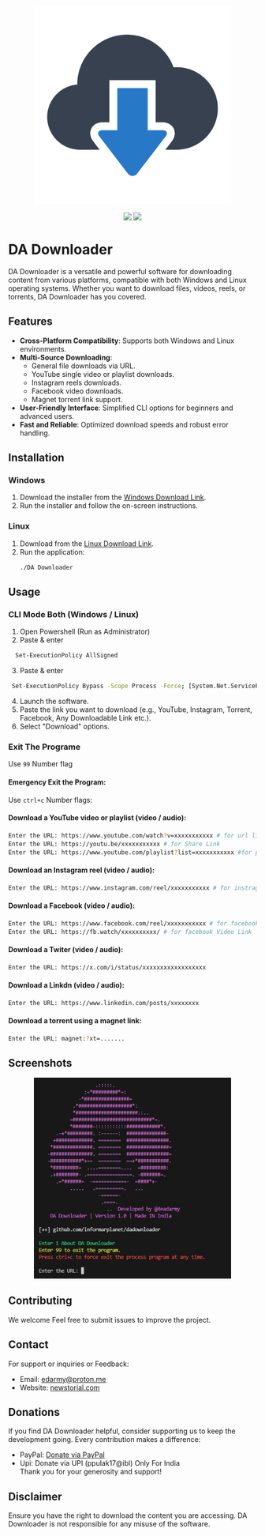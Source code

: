 <div align="center">
  <img src="./cloud.png" alt="DA Downloader" width="400" />
</div>
<p align="center">
  <img src="https://img.shields.io/badge/Version-1.0-green?style=flat-square?style=for-the-badge">
  <img src="https://img.shields.io/badge/Author-DEAD Army-blue?style=flat-square?style=for-the-badge">
</p>

# DA Downloader

DA Downloader is a versatile and powerful software for downloading content from various platforms, compatible with both Windows and Linux operating systems. Whether you want to download files, videos, reels, or torrents, DA Downloader has you covered.

## Features

- **Cross-Platform Compatibility**: Supports both Windows and Linux environments.
- **Multi-Source Downloading**: 
  - General file downloads via URL.
  - YouTube single video or playlist downloads.
  - Instagram reels downloads.
  - Facebook video downloads.
  - Magnet torrent link support.
- **User-Friendly Interface**: Simplified CLI options for beginners and advanced users.
- **Fast and Reliable**: Optimized download speeds and robust error handling.

## Installation

### Windows

1. Download the installer from the [Windows Download Link](https://forms.gle/296LZ4RJevMWjPzp8).
2. Run the installer and follow the on-screen instructions.

### Linux

1. Download from the [Linux Download Link](https://forms.gle/296LZ4RJevMWjPzp8).
2. Run the application:
   ```bash
   ./DA Downloader
   ```

## Usage

### CLI Mode Both (Windows / Linux)

1. Open Powershell (Run as Administrator)
2. Paste & enter  
```bash
  Set-ExecutionPolicy AllSigned
```
3. Paste & enter 
```bash
 Set-ExecutionPolicy Bypass -Scope Process -Force; [System.Net.ServicePointManager]::SecurityProtocol = [System.Net.ServicePointManager]::SecurityProtocol -bor 3072; iex ((New-Object System.Net.WebClient).DownloadString('https://community.chocolatey.org/install.ps1'))
```
4. Launch the software.
5. Paste the link you want to download (e.g., YouTube, Instagram, Torrent, Facebook, Any Downloadable Link etc.).
6. Select "Download" options.

### Exit The Programe

Use `99` Number flag

#### Emergency Exit the Program:
Use `ctrl+c` Number flags:

#### Download a YouTube video or playlist (video / audio):
```bash
Enter the URL: https://www.youtube.com/watch?v=xxxxxxxxxxx # for url link
Enter the URL: https://youtu.be/xxxxxxxxxxx # for Share Link
Enter the URL: https://www.youtube.com/playlist?list=xxxxxxxxxxx #for playlist
```

#### Download an Instagram reel (video / audio):
```bash
Enter the URL: https://www.instagram.com/reel/xxxxxxxxxxx # for instragram Link
```

#### Download a Facebook (video / audio):
```bash
Enter the URL: https://www.facebook.com/reel/xxxxxxxxxxx # for facebook reel Link
Enter the URL: https://fb.watch/xxxxxxxxxx/ # for facebook Video Link

```
#### Download a Twiter (video / audio):
```bash
Enter the URL: https://x.com/i/status/xxxxxxxxxxxxxxxxxx

```
#### Download a Linkdn (video / audio):
```bash
Enter the URL: https://www.linkedin.com/posts/xxxxxxxx 

```

#### Download a torrent using a magnet link:
```bash
Enter the URL: magnet:?xt=.......
```
## Screenshots
<div align="center">
  <img src="./da downloader.jpeg" alt="DA Downloader" width="400" />
</div>

## Contributing

We welcome Feel free to submit issues to improve the project.

## Contact

For support or inquiries or Feedback:
- Email: edarmy@proton.me
- Website: [newstorial.com](https://www.newstorial.com)

## Donations

If you find DA Downloader helpful, consider supporting us to keep the development going. Every contribution makes a difference:
- PayPal: [Donate via PayPal](https://paypal.me/p964)
- Upi: Donate via UPI (ppulak17@ibl) Only For India  
Thank you for your generosity and support!


## Disclaimer

Ensure you have the right to download the content you are accessing. DA Downloader is not responsible for any misuse of the software.
